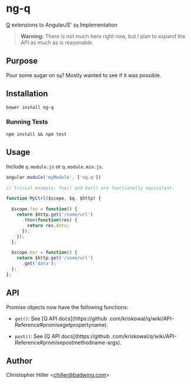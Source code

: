# ng-q

[Q](https://github.com/kriskowal/q) extensions to AngularJS' `$q` Implementation

> **Warning:** There is not much here right now, but I plan to expand the API as much as is reasonable.

## Purpose

Pour some sugar on `$q`?  Mostly wanted to see if it was possible.

## Installation

```shell
bower install ng-q
```

### Running Tests

```shell
npm install && npm test
```

## Usage

Include `q.module.js` or `q.module.min.js`.

```js
angular.module('myModule', ['ng.q'])

// trivial example; foo() and bar() are functionally equivalent.

function MyCtrl($scope, $q, $http) {

  $scope.foo = function() {
    return $http.get('/some/url')
      .then(function(res) {
        return res.data;
      });
    });
  };

  $scope.bar = function() {
    return $http.get('/some/url')
      .get('data');
  };
};
```

## API

Promise objects now have the following functions:

- `get()`: See [Q API docs](https://github
.com/kriskowal/q/wiki/API-Reference#promisegetpropertyname).

- `post()`: See [Q API docs](https://github
.com/kriskowal/q/wiki/API-Reference#promisepostmethodname-args).

## Author

Christopher Hiller <<chiller@badwing.com>>

